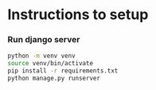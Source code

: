 # Instructions to setup

### Run django server

```bash
python -m venv venv
source venv/bin/activate
pip install -r requirements.txt
python manage.py runserver
```
